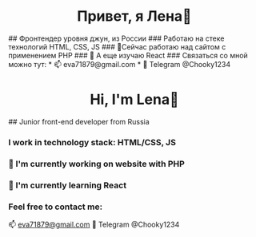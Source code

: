 <h1 align="center">Привет, я Лена👋</h1>
## Фронтендер уровня джун, из России
### Работаю на стеке технологий HTML, CSS, JS
### 🔭Сейчас работаю над сайтом с применением PHP
### 🌱 А еще изучаю React
### Связаться со мной можно тут:
* 📫 eva71879@gmail.com
* 💬 Telegram @Chooky1234


<h1 align="center">Hi, I'm Lena👋</h1>
## Junior front-end developer from Russia 

### I work in technology stack: HTML/CSS, JS
### 🔭 I'm currently working on website with PHP
### 🌱 I'm currently learning React
### Feel free to contact me:
📫 eva71879@gmail.com
💬 Telegram @Chooky1234
